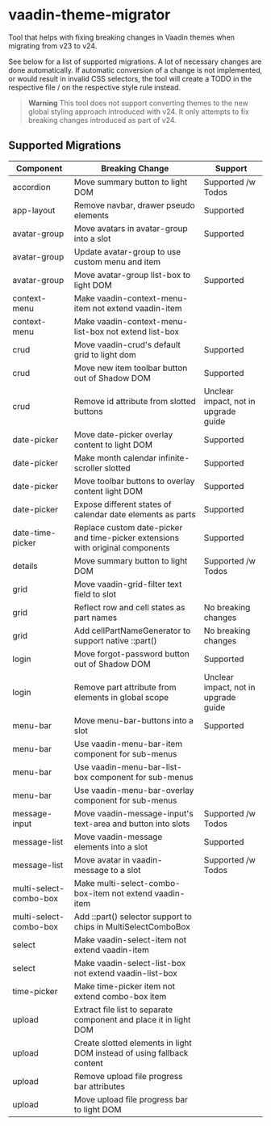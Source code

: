 # vaadin-theme-migrator

Tool that helps with fixing breaking changes in Vaadin themes when migrating from v23 to v24.

See below for a list of supported migrations.
A lot of necessary changes are done automatically.
If automatic conversion of a change is not implemented, or would result in invalid CSS selectors, the tool will create a TODO in the respective file / on the respective style rule instead.

> **Warning**
> This tool does not support converting themes to the new global styling approach introduced with v24.
> It only attempts to fix breaking changes introduced as part of v24.

## Supported Migrations

| Component              | Breaking Change                                                                |   Support                            |
|------------------------|--------------------------------------------------------------------------------|--------------------------------------|
| accordion              | Move summary button to light DOM                                               | Supported /w Todos                   |
| app-layout             | Remove navbar, drawer pseudo elements                                          | Supported                            |
| avatar-group           | Move avatars in avatar-group into a slot                                       | Supported                            |
| avatar-group           | Update avatar-group to use custom menu and item                                |                                      |
| avatar-group           | Move avatar-group list-box to light DOM                                        | Supported                            |
| context-menu           | Make vaadin-context-menu-item not extend vaadin-item                           |                                      |
| context-menu           | Make vaadin-context-menu-list-box not extend list-box                          |                                      |
| crud                   | Move vaadin-crud's default grid to light dom                                   | Supported                            |
| crud                   | Move new item toolbar button out of Shadow DOM                                 | Supported                            |
| crud                   | Remove id attribute from slotted buttons                                       | Unclear impact, not in upgrade guide |
| date-picker            | Move date-picker overlay content to light DOM                                  | Supported                            |
| date-picker            | Make month calendar infinite-scroller slotted                                  | Supported                            |
| date-picker            | Move toolbar buttons to overlay content light DOM                              | Supported                            |
| date-picker            | Expose different states of calendar date elements as parts                     | Supported                            |
| date-time-picker       | Replace custom date-picker and time-picker extensions with original components | Supported                            |
| details                | Move summary button to light DOM                                               | Supported /w Todos                   |
| grid                   | Move vaadin-grid-filter text field to slot                                     |                                      |
| grid                   | Reflect row and cell states as part names                                      | No breaking changes                  |
| grid                   | Add cellPartNameGenerator to support native ::part()                           | No breaking changes                  |
| login                  | Move forgot-password button out of Shadow DOM                                  | Supported                            |
| login                  | Remove part attribute from elements in global scope                            | Unclear impact, not in upgrade guide |
| menu-bar               | Move menu-bar-buttons into a slot                                              | Supported                            |
| menu-bar               | Use vaadin-menu-bar-item component for sub-menus                               |                                      |
| menu-bar               | Use vaadin-menu-bar-list-box component for sub-menus                           |                                      |
| menu-bar               | Use vaadin-menu-bar-overlay component for sub-menus                            |                                      |
| message-input          | Move vaadin-message-input's text-area and button into slots                    | Supported /w Todos                   |
| message-list           | Move vaadin-message elements into a slot                                       | Supported                            |
| message-list           | Move avatar in vaadin-message to a slot                                        | Supported /w Todos                   |
| multi-select-combo-box | Make multi-select-combo-box-item not extend vaadin-item                        |                                      |
| multi-select-combo-box | Add ::part() selector support to chips in MultiSelectComboBox                  |                                      |
| select                 | Make vaadin-select-item not extend vaadin-item                                 |                                      |
| select                 | Make vaadin-select-list-box not extend vaadin-list-box                         |                                      |
| time-picker            | Make time-picker item not extend combo-box item                                |                                      |
| upload                 | Extract file list to separate component and place it in light DOM              |                                      |
| upload                 | Create slotted elements in light DOM instead of using fallback content         |                                      |
| upload                 | Remove upload file progress bar attributes                                     |                                      |
| upload                 | Move upload file progress bar to light DOM                                     |                                      |
